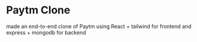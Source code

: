 # Paytm Clone

made an end-to-end clone of Paytm using React + tailwind for frontend    and express + mongodb for backend

